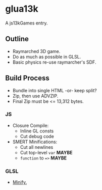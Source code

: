 # glua13k
A js13kGames entry.

## Outline
- Raymarched 3D game.
- Do as much as possible in GLSL.
- Basic physics re-use raymarcher's SDF.

## Build Process
- Bundle into single HTML -or- keep split?
- Zip, then use ADVZIP.
- Final Zip must be <= 13,312 bytes.
### JS
- Closure Compile:
    * Inline GL consts
    * Cut debug code
- SMERT Minifications:
    * Cut all newlines
    * Cut top-level `var` **MAYBE**
    * `function` to `=>` **MAYBE**

### GLSL
- [Minify.](http://www.ctrl-alt-test.fr/glsl-minifier/)

